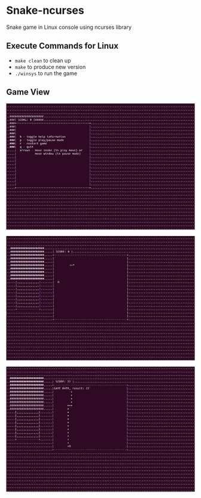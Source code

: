 # Snake-ncurses
Snake game in Linux console using ncurses library
## Execute Commands for Linux
* `make clean` to clean up
* `make` to produce new version
* `./winsys` to run the game
## Game View
![snake1](snake1.png)

![snake2](snake2.png)

![snake3](snake3.png)
